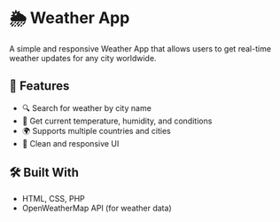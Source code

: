 # 🌦️ Weather App

A simple and responsive Weather App that allows users to get real-time weather updates for any city worldwide.

## 🚀 Features

- 🔍 Search for weather by city name
- 📍 Get current temperature, humidity, and conditions
- 🌍 Supports multiple countries and cities
- 🎨 Clean and responsive UI

## 🛠️ Built With

- HTML, CSS, PHP
- OpenWeatherMap API (for weather data)


